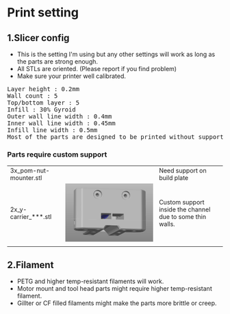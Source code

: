 # Print setting

## 1.Slicer config

- This is the setting I'm using but any other settings will work as long as the parts are strong enough.
- All STLs are oriented. (Please report if you find problem)
- Make sure your printer well calibrated.

<pre>Layer height : 0.2mm
Wall count : 5
Top/bottom layer : 5
Infill : 30% Gyroid 
Outer wall line width : 0.4mm
Inner wall line width : 0.45mm
Infill line width : 0.5mm
Most of the parts are designed to be printed without support(for exception, check the list bellow). You can enable "support on build plate only" for better overhang surface.
</pre>

### Parts require custom support

|   |   |   |
|---|---|---|
| 3x_pom-nut-mounter.stl |   | Need support on build plate |
| 2x_y-carrier_***.stl | ![2x_y-carrier_***](./img/2x_y-carrier_supports.png) | Custom support inside the channel due to some thin walls. |
|   |   |   |

## 2.Filament

- PETG and higher temp-resistant filaments will work.
- Motor mount and tool head parts might require higher temp-resistant filament.
- Gillter or CF filled filaments might make the parts more brittle or creep.


